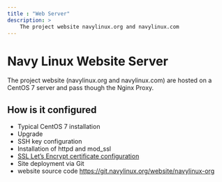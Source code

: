 ```yaml
---
title : "Web Server"
description: >
    The project website navylinux.org and navylinux.com
---
```


# Navy Linux Website Server
The project website (navylinux.org and navylinux.com) are hosted on a CentOS 7 server and pass though the Nginx Proxy.

## How is it configured

- Typical CentOS 7 installation
- Upgrade
- SSH key configuration
- Installation of httpd and mod_ssl
- [SSL Let’s Encrypt certificate configuration](https://certbot.eff.org/lets-encrypt/centosrhel7-apache)
- Site deployment via Git
- website source code https://git.navylinux.org/website/navylinux-org
